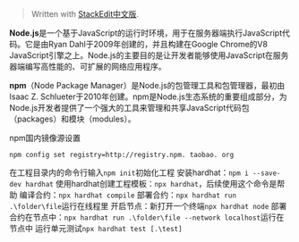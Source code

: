 


> Written with [StackEdit中文版](https://stackedit.cn/).

**Node.js**是一个基于JavaScript的运行时环境，用于在服务器端执行JavaScript代码。它是由Ryan Dahl于2009年创建的，并且构建在Google Chrome的V8 JavaScript引擎之上。Node.js的主要目的是让开发者能够使用JavaScript在服务器端编写高性能的、可扩展的网络应用程序。

**npm**（Node Package Manager）是Node.js的包管理工具和包管理器，最初由Isaac Z. Schlueter于2010年创建。npm是Node.js生态系统的重要组成部分，为Node.js开发者提供了一个强大的工具来管理和共享JavaScript代码包（packages）和模块（modules）。

npm国内镜像源设置
```
npm config set registry=http://registry.npm. taobao. org
```

在工程目录内的命令行输入`npm init`初始化工程
安装hardhat：`npm i --save-dev hardhat`
使用hardhat创建工程模板：`npx hardhat`，后续使用这个命令是帮助
编译合约：`npx hardhat compile`
部署合约：`npx hardhat run .\folder\file`运行在线程里
开启节点：新打开一个终端`npx hardhat node`
部署合约在节点中：`npx hardhat run .\folder\file --network localhost`运行在节点中
运行单元测试`npx hardhat test [.\test]`
<!--stackedit_data:
eyJoaXN0b3J5IjpbLTMxMDIwNzM5NSwxMDQ4NTcxNTA3XX0=
-->